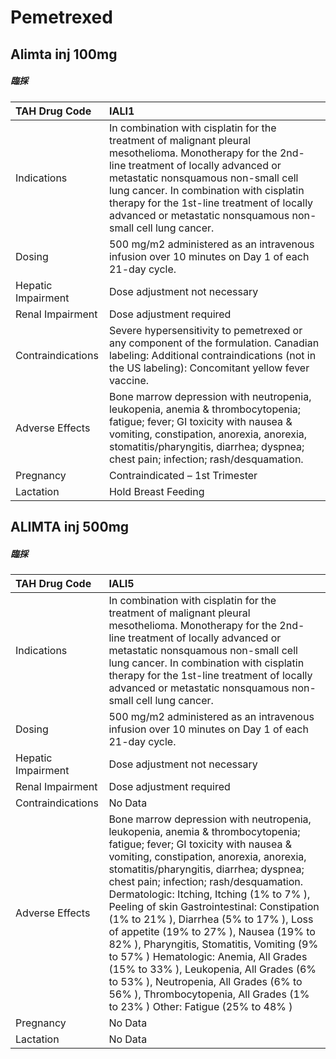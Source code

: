 # Pemetrexed

## Alimta inj 100mg

##### 臨採

| TAH Drug Code      | IALI1                                                                                                                                                                                                                                                                                                                                          |
|:-------------------|:-----------------------------------------------------------------------------------------------------------------------------------------------------------------------------------------------------------------------------------------------------------------------------------------------------------------------------------------------|
| Indications        | In combination with cisplatin for the treatment of malignant pleural mesothelioma. Monotherapy for the 2nd-line treatment of locally advanced or metastatic nonsquamous non-small cell lung cancer. In combination with cisplatin therapy for the 1st-line treatment of locally advanced or metastatic nonsquamous non-small cell lung cancer. |
| Dosing             | 500 mg/m2 administered as an intravenous infusion over 10 minutes on Day 1 of each 21-day cycle.                                                                                                                                                                                                                                               |
| Hepatic Impairment | Dose adjustment not necessary                                                                                                                                                                                                                                                                                                                  |
| Renal Impairment   | Dose adjustment required                                                                                                                                                                                                                                                                                                                       |
| Contraindications  | Severe hypersensitivity to pemetrexed or any component of the formulation. Canadian labeling: Additional contraindications (not in the US labeling): Concomitant yellow fever vaccine.                                                                                                                                                         |
| Adverse Effects    | Bone marrow depression with neutropenia, leukopenia, anemia & thrombocytopenia; fatigue; fever; GI toxicity with nausea & vomiting, constipation, anorexia, anorexia, stomatitis/pharyngitis, diarrhea; dyspnea; chest pain; infection; rash/desquamation.                                                                                     |
| Pregnancy          | Contraindicated – 1st Trimester                                                                                                                                                                                                                                                                                                                |
| Lactation          | Hold Breast Feeding                                                                                                                                                                                                                                                                                                                            |

## ALIMTA inj 500mg

##### 臨採

| TAH Drug Code      | IALI5                                                                                                                                                                                                                                                                                                                                                                                                                                                                                                                                                                                                                                                                                            |
|:-------------------|:-------------------------------------------------------------------------------------------------------------------------------------------------------------------------------------------------------------------------------------------------------------------------------------------------------------------------------------------------------------------------------------------------------------------------------------------------------------------------------------------------------------------------------------------------------------------------------------------------------------------------------------------------------------------------------------------------|
| Indications        | In combination with cisplatin for the treatment of malignant pleural mesothelioma. Monotherapy for the 2nd-line treatment of locally advanced or metastatic nonsquamous non-small cell lung cancer. In combination with cisplatin therapy for the 1st-line treatment of locally advanced or metastatic nonsquamous non-small cell lung cancer.                                                                                                                                                                                                                                                                                                                                                   |
| Dosing             | 500 mg/m2 administered as an intravenous infusion over 10 minutes on Day 1 of each 21-day cycle.                                                                                                                                                                                                                                                                                                                                                                                                                                                                                                                                                                                                 |
| Hepatic Impairment | Dose adjustment not necessary                                                                                                                                                                                                                                                                                                                                                                                                                                                                                                                                                                                                                                                                    |
| Renal Impairment   | Dose adjustment required                                                                                                                                                                                                                                                                                                                                                                                                                                                                                                                                                                                                                                                                         |
| Contraindications  | No Data                                                                                                                                                                                                                                                                                                                                                                                                                                                                                                                                                                                                                                                                                          |
| Adverse Effects    | Bone marrow depression with neutropenia, leukopenia, anemia & thrombocytopenia; fatigue; fever; GI toxicity with nausea & vomiting, constipation, anorexia, anorexia, stomatitis/pharyngitis, diarrhea; dyspnea; chest pain; infection; rash/desquamation. Dermatologic: Itching, Itching (1% to 7% ), Peeling of skin Gastrointestinal: Constipation (1% to 21% ), Diarrhea (5% to 17% ), Loss of appetite (19% to 27% ), Nausea (19% to 82% ), Pharyngitis, Stomatitis, Vomiting (9% to 57% ) Hematologic: Anemia, All Grades (15% to 33% ), Leukopenia, All Grades (6% to 53% ), Neutropenia, All Grades (6% to 56% ), Thrombocytopenia, All Grades (1% to 23% ) Other: Fatigue (25% to 48% ) |
| Pregnancy          | No Data                                                                                                                                                                                                                                                                                                                                                                                                                                                                                                                                                                                                                                                                                          |
| Lactation          | No Data                                                                                                                                                                                                                                                                                                                                                                                                                                                                                                                                                                                                                                                                                          |


